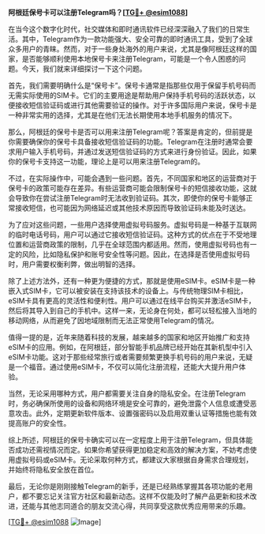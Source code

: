 **阿根廷保号卡可以注册Telegram吗？[[TG💪+ @esim1088](https://t.me/s/esim1088)]**

在当今这个数字化时代，社交媒体和即时通讯软件已经深深融入了我们的日常生活。其中，Telegram作为一款功能强大、安全可靠的即时通讯工具，受到了全球众多用户的青睐。然而，对于一些身处海外的用户来说，尤其是像阿根廷这样的国家，是否能够顺利使用本地保号卡来注册Telegram，可能是一个令人困惑的问题。今天，我们就来详细探讨一下这个问题。

首先，我们需要明确什么是“保号卡”。保号卡通常是指那些仅用于保留手机号码而无需实际使用的SIM卡。它们的主要用途是帮助用户保持手机号码的活跃状态，以便接收短信验证码或进行其他需要验证的操作。对于许多国际用户来说，保号卡是一种非常实用的选择，尤其是在他们无法长期使用本地手机服务的情况下。

那么，阿根廷的保号卡是否可以用来注册Telegram呢？答案是肯定的，但前提是你需要确保你的保号卡具备接收短信验证码的功能。Telegram在注册时通常会要求用户输入手机号码，并通过发送短信验证码的方式来进行身份验证。因此，如果你的保号卡支持这一功能，理论上是可以用来注册Telegram的。

不过，在实际操作中，可能会遇到一些问题。首先，不同国家和地区的运营商对于保号卡的政策可能存在差异。有些运营商可能会限制保号卡的短信接收功能，这就会导致你在尝试注册Telegram时无法收到验证码。其次，即使你的保号卡能够正常接收短信，也可能因为网络延迟或其他技术原因而导致验证码未能及时送达。

为了应对这些问题，一些用户选择使用虚拟号码服务。虚拟号码是一种基于互联网的临时电话号码，用户可以通过它接收短信验证码。这种方式的优点在于不受地理位置和运营商政策的限制，几乎在全球范围内都适用。然而，使用虚拟号码也有一定的风险，比如隐私保护和账号安全性等问题。因此，在选择是否使用虚拟号码时，用户需要权衡利弊，做出明智的选择。

除了上述方法外，还有一种更为便捷的方式，那就是使用eSIM卡。eSIM卡是一种嵌入式SIM卡，它可以被安装在支持该技术的设备上。与传统物理SIM卡相比，eSIM卡具有更高的灵活性和便利性。用户可以通过在线平台购买并激活eSIM卡，然后将其导入到自己的手机中。这样一来，无论身在何处，都可以轻松接入当地的移动网络，从而避免了因地域限制而无法正常使用Telegram的情况。

值得一提的是，近年来随着科技的发展，越来越多的国家和地区开始推广和支持eSIM卡的应用。例如，在阿根廷，部分智能手机品牌已经开始在其新机型中引入eSIM卡功能。这对于那些经常旅行或者需要频繁更换手机号码的用户来说，无疑是一个福音。通过使用eSIM卡，不仅可以简化注册流程，还能大大提升用户体验。

当然，无论采用哪种方式，用户都需要关注自身的隐私安全。在注册Telegram时，务必确保所使用的设备和网络环境是安全可靠的，避免泄露个人信息或遭受恶意攻击。此外，定期更新软件版本、设置强密码以及启用双重认证等措施也能有效提高账户的安全性。

综上所述，阿根廷的保号卡确实可以在一定程度上用于注册Telegram，但具体能否成功还需视情况而定。如果你希望获得更加稳定和高效的解决方案，不妨考虑使用虚拟号码或eSIM卡。无论采取何种方式，都建议大家根据自身需求合理规划，并始终将隐私安全放在首位。

最后，无论你是刚刚接触Telegram的新手，还是已经熟练掌握其各项功能的老用户，都不要忘记关注官方社区和最新动态。这样不仅能及时了解产品更新和技术改进，还能与其他志同道合的朋友交流心得，共同享受这款优秀应用带来的乐趣。

[[TG💪+ @esim1088](https://t.me/s/esim1088) ![Image](https://i.postimg.cc/4NQfJmqS/Snipaste-2025-05-13-00-14-12.png)]